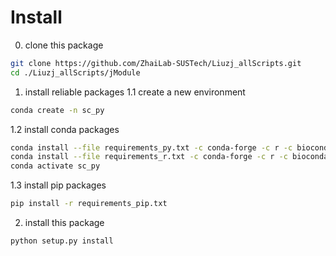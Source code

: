 # Install
0. clone this package
```bash
git clone https://github.com/ZhaiLab-SUSTech/Liuzj_allScripts.git
cd ./Liuzj_allScripts/jModule
```
1. install reliable packages
1.1 create a new environment
```bash
conda create -n sc_py
```
1.2 install conda packages
```bash
conda install --file requirements_py.txt -c conda-forge -c r -c bioconda -n sc_py # or mamba
conda install --file requirements_r.txt -c conda-forge -c r -c bioconda -n sc_py # or mamba
conda activate sc_py
```
1.3 install pip packages
```bash
pip install -r requirements_pip.txt
```
2. install this package
```bash
python setup.py install
```
